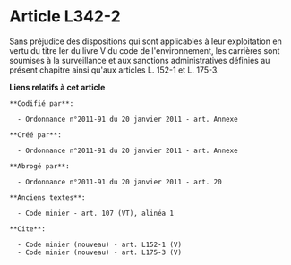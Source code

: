 # Article L342-2

Sans préjudice des dispositions qui sont applicables à leur exploitation en vertu du titre Ier du livre V du code de
l'environnement, les carrières sont soumises à la surveillance et aux sanctions administratives définies au présent chapitre
ainsi qu'aux articles L. 152-1 et L. 175-3.

**Liens relatifs à cet article**

	**Codifié par**:

	  - Ordonnance n°2011-91 du 20 janvier 2011 - art. Annexe

	**Créé par**:

	  - Ordonnance n°2011-91 du 20 janvier 2011 - art. Annexe

	**Abrogé par**:

	  - Ordonnance n°2011-91 du 20 janvier 2011 - art. 20

	**Anciens textes**:

	  - Code minier - art. 107 (VT), alinéa 1

	**Cite**:

	  - Code minier (nouveau) - art. L152-1 (V)
	  - Code minier (nouveau) - art. L175-3 (V)
